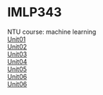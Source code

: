 # IMLP343
NTU course: machine learning\
[Unit01](https://github.com/v801031/IMLP343/blob/main/Unit01_Crash%20Course%20on%20Python.ipynb)\
[Unit02](https://github.com/v801031/IMLP343/tree/main/Unit2)\
[Unit03](https://github.com/v801031/IMLP343/tree/main/Unit03)\
[Unit04](https://github.com/v801031/IMLP343/tree/main/Unit04)\
[Unit05](https://github.com/v801031/IMLP343/tree/main/Unit05)\
[Unit06](https://github.com/v801031/IMLP343/tree/main/Unit06)\
[Unit06](https://github.com/v801031/IMLP343/tree/main/Unit07)
